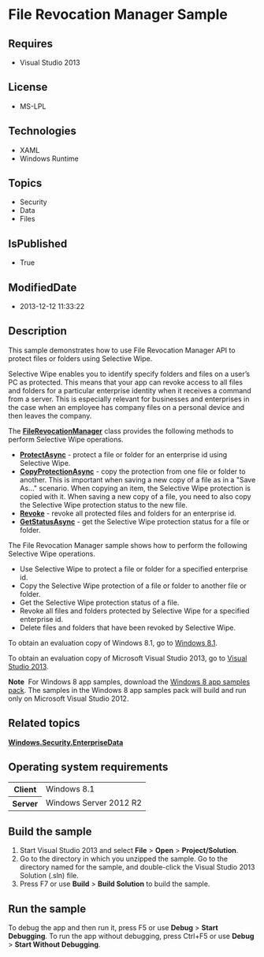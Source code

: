 # File Revocation Manager Sample
## Requires
* Visual Studio 2013
## License
* MS-LPL
## Technologies
* XAML
* Windows Runtime
## Topics
* Security
* Data
* Files
## IsPublished
* True
## ModifiedDate
* 2013-12-12 11:33:22
## Description

<div id="mainSection">
<p>This sample demonstrates how to use File Revocation Manager API to protect files or folders using Selective Wipe.
</p>
<p>Selective Wipe enables you to identify specify folders and files on a user’s PC as protected. This means that your app can revoke access to all files and folders for a particular enterprise identity when it receives a command from a server. This is especially
 relevant for businesses and enterprises in the case when an employee has company files on a personal device and then leaves the company.</p>
<p>The <a href="http://msdn.microsoft.com/library/windows/apps/dn279148"><b>FileRevocationManager</b></a> class provides the following methods to perform Selective Wipe operations.</p>
<ul>
<li><a href="http://msdn.microsoft.com/library/windows/apps/dn279151"><b>ProtectAsync</b></a> - protect a file or folder for an enterprise id using Selective Wipe.
</li><li><a href="http://msdn.microsoft.com/library/windows/apps/dn279149"><b>CopyProtectionAsync</b></a> - copy the protection from one file or folder to another. This is important when saving a new copy of a file as in a &quot;Save As...&quot; scenario. When copying an
 item, the Selective Wipe protection is copied with it. When saving a new copy of a file, you need to also copy the Selective Wipe protection status to the new file.
</li><li><a href="http://msdn.microsoft.com/library/windows/apps/dn279152"><b>Revoke</b></a> - revoke all protected files and folders for an enterprise id.
</li><li><a href="http://msdn.microsoft.com/library/windows/apps/dn279150"><b>GetStatusAsync</b></a> - get the Selective Wipe protection status for a file or folder.
</li></ul>
<p></p>
<p>The File Revocation Manager sample shows how to perform the following Selective Wipe operations.
</p>
<ul>
<li>Use Selective Wipe to protect a file or folder for a specified enterprise id.
</li><li>Copy the Selective Wipe protection of a file or folder to another file or folder.
</li><li>Get the Selective Wipe protection status of a file. </li><li>Revoke all files and folders protected by Selective Wipe for a specified enterprise id.
</li><li>Delete files and folders that have been revoked by Selective Wipe. </li></ul>
<p></p>
<p>To obtain an evaluation copy of Windows&nbsp;8.1, go to <a href="http://go.microsoft.com/fwlink/p/?linkid=301696">
Windows&nbsp;8.1</a>. </p>
<p>To obtain an evaluation copy of Microsoft Visual Studio&nbsp;2013, go to <a href="http://go.microsoft.com/fwlink/p/?linkid=301697">
Visual Studio&nbsp;2013</a>. </p>
<p></p>
<p class="note"><b>Note</b>&nbsp;&nbsp;For Windows&nbsp;8 app samples, download the <a href="http://go.microsoft.com/fwlink/p/?LinkId=301698">
Windows&nbsp;8 app samples pack</a>. The samples in the Windows&nbsp;8 app samples pack will build and run only on Microsoft Visual Studio&nbsp;2012.</p>
<p></p>
<h2><a id="related_topics"></a>Related topics</h2>
<dl><dt><a href="http://msdn.microsoft.com/library/windows/apps/dn279153"><b>Windows.Security.EnterpriseData</b></a>
</dt></dl>
<h2>Operating system requirements</h2>
<table>
<tbody>
<tr>
<th>Client</th>
<td><dt>Windows&nbsp;8.1 </dt></td>
</tr>
<tr>
<th>Server</th>
<td><dt>Windows Server&nbsp;2012&nbsp;R2 </dt></td>
</tr>
</tbody>
</table>
<h2>Build the sample</h2>
<p></p>
<ol>
<li>Start Visual Studio&nbsp;2013 and select <b>File</b> &gt; <b>Open</b> &gt; <b>Project/Solution</b>.
</li><li>Go to the directory in which you unzipped the sample. Go to the directory named for the sample, and double-click the Visual Studio&nbsp;2013 Solution (.sln) file.
</li><li>Press F7 or use <b>Build</b> &gt; <b>Build Solution</b> to build the sample. </li></ol>
<p></p>
<h2>Run the sample</h2>
<p>To debug the app and then run it, press F5 or use <b>Debug</b> &gt; <b>Start Debugging</b>. To run the app without debugging, press Ctrl&#43;F5 or use
<b>Debug</b> &gt; <b>Start Without Debugging</b>. </p>
</div>

